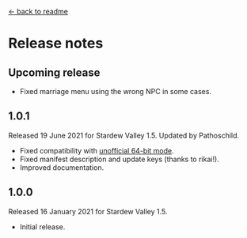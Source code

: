 ﻿﻿[← back to readme](README.md)

# Release notes
## Upcoming release
* Fixed marriage menu using the wrong NPC in some cases.

## 1.0.1
Released 19 June 2021 for Stardew Valley 1.5. Updated by Pathoschild.

* Fixed compatibility with [unofficial 64-bit mode](https://stardewvalleywiki.com/Modding:Migrate_to_64-bit_on_Windows).
* Fixed manifest description and update keys (thanks to rikai!).
* Improved documentation.

## 1.0.0
Released 16 January 2021 for Stardew Valley 1.5.

* Initial release.
